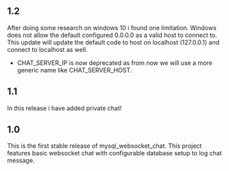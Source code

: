 ## 1.2 

After doing some research on windows 10 i found one limitation. Windows does not allow the default configured 0.0.0.0 as a valid host to connect to. This update will update the default code to host on localhost (127.0.0.1) and connect to localhost as well.

- CHAT_SERVER_IP is now deprecated as from now we will use a more generic name like CHAT_SERVER_HOST.

## 1.1

In this release i have added private chat!

## 1.0

This is the first stable release of mysql_websocket_chat. This project features basic websocket chat with configurable database setup to log chat message.

